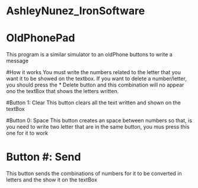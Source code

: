 # AshleyNunez_IronSoftware
# OldPhonePad

This program is a similar simulator to an oldPhone buttons to write a message

#How it works
You must write the numbers related to the letter that you want it to be showed on the textbox. If you want to delete a number/letter, you should press the * Delete button and this combination will no appear ono the textBox that shows the letters written.

#Button 1: Clear
This button clears all the text written and shown on the textBox

#Button 0: Space
This button creates an space between numbers so that, is you need to write two letter that are in the same button, you mus press this one for it to work

# Button #: Send
This button sends the combinations of numbers for it to be converted in letters and the show it on the textBox
